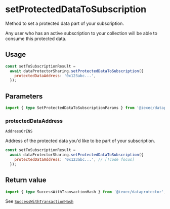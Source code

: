 # setProtectedDataToSubscription

Method to set a protected data part of your subscription.

Any user who has an active subscription to your collection will be able to
consume this protected data.

## Usage

```js
const setToSubscriptionResult =
  await dataProtectorSharing.setProtectedDataToSubscription({
    protectedDataAddress: '0x123abc...',
  });
```

## Parameters

```ts
import { type SetProtectedDataToSubscriptionParams } from '@iexec/dataprotector';
```

### protectedDataAddress

`AddressOrENS`

Address of the protected data you'd like to be part of your subscription.

```js
const setToSubscriptionResult =
  await dataProtectorSharing.setProtectedDataToSubscription({
    protectedDataAddress: '0x123abc...', // [!code focus]
  });
```

## Return value

```ts
import { type SuccessWithTransactionHash } from '@iexec/dataprotector';
```

See [`SuccessWithTransactionHash`](../../types.md#successwithtransactionhash)
